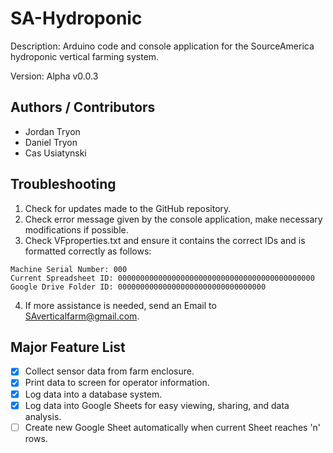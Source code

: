 # SA-Hydroponic
Description: Arduino code and console application for the SourceAmerica hydroponic vertical farming system.

Version: Alpha v0.0.3

## Authors / Contributors
- Jordan Tryon
- Daniel Tryon
- Cas Usiatynski

## Troubleshooting
1. Check for updates made to the GitHub repository.
2. Check error message given by the console application, make necessary modifications if possible.
3. Check VFproperties.txt and ensure it contains the correct IDs and is formatted correctly as follows:
```
Machine Serial Number: 000
Current Spreadsheet ID: 00000000000000000000000000000000000000000000
Google Drive Folder ID: 000000000000000000000000000000000
```
4. If more assistance is needed, send an Email to SAverticalfarm@gmail.com.

## Major Feature List
- [x] Collect sensor data from farm enclosure.
- [x] Print data to screen for operator information.
- [x] Log data into a database system.
- [x] Log data into Google Sheets for easy viewing, sharing, and data analysis.
- [ ] Create new Google Sheet automatically when current Sheet reaches 'n' rows.
